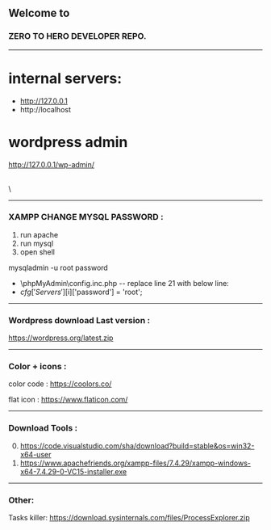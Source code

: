 ## Welcome to 
### ZERO TO HERO DEVELOPER REPO.
_______

# internal servers:

- http://127.0.0.1
- http://localhost

# wordpress admin

http://127.0.0.1/wp-admin/














\
\
_______

### XAMPP CHANGE MYSQL PASSWORD :

1. run apache
2. run mysql
3. open shell

mysqladmin -u root password 

- \phpMyAdmin\config.inc.php -- replace line 21 with below line: 
- $cfg['Servers'][$i]['password'] = 'root';


_______

### Wordpress download Last version :

https://wordpress.org/latest.zip



_______

### Color + icons :

color code :
https://coolors.co/

flat icon :
https://www.flaticon.com/


_______

### Download Tools :

0. https://code.visualstudio.com/sha/download?build=stable&os=win32-x64-user
1. https://www.apachefriends.org/xampp-files/7.4.29/xampp-windows-x64-7.4.29-0-VC15-installer.exe
_______

### Other:

Tasks killer:
https://download.sysinternals.com/files/ProcessExplorer.zip
